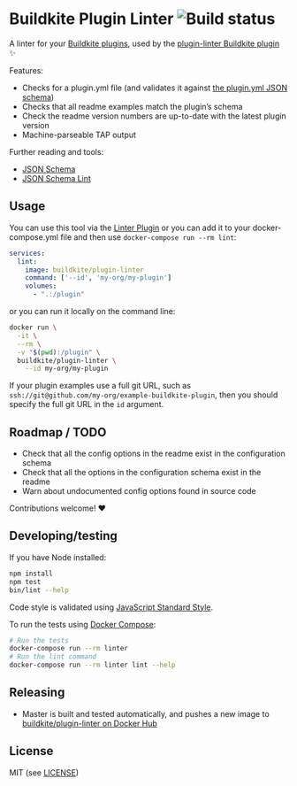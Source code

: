 # Buildkite Plugin Linter ![Build status](https://badge.buildkite.com/059f4510165dc84f2a2036a70136401d4b027828ba112a7944.svg?branch=master)

A linter for your [Buildkite plugins](https://buildkite.com/docs/agent/v3/plugins), used by the [plugin-linter Buildkite plugin](https://github.com/buildkite-plugins/plugin-linter-buildkite-plugin) ✨

Features:

* Checks for a plugin.yml file (and validates it against [the plugin.yml JSON schema](lib/plugin-yaml-schema.yml))
* Checks that all readme examples match the plugin’s schema
* Check the readme version numbers are up-to-date with the latest plugin version
* Machine-parseable TAP output

Further reading and tools:

* [JSON Schema](http://json-schema.org)
* [JSON Schema Lint](https://jsonschemalint.com/)

## Usage

You can use this tool via the [Linter Plugin](https://github.com/buildkite-plugins/plugin-linter-buildkite-plugin) or you can add it to your docker-compose.yml file and then use `docker-compose run --rm lint`:

```yml
services:
  lint:
    image: buildkite/plugin-linter
    command: ['--id', 'my-org/my-plugin']
    volumes:
      - ".:/plugin"
 ```

or you can run it locally on the command line:

```bash
docker run \
  -it \
  --rm \
  -v "$(pwd):/plugin" \
  buildkite/plugin-linter \
    --id my-org/my-plugin
```

If your plugin examples use a full git URL, such as `ssh://git@github.com/my-org/example-buildkite-plugin`, then you should specify the full git URL in the `id` argument.

## Roadmap / TODO

* Check that all the config options in the readme exist in the configuration schema
* Check that all the options in the configuration schema exist in the readme
* Warn about undocumented config options found in source code

Contributions welcome! ❤️

## Developing/testing

If you have Node installed:

```bash
npm install
npm test
bin/lint --help
```

Code style is validated using [JavaScript Standard Style](https://standardjs.com).

To run the tests using [Docker Compose](https://docs.docker.com/compose/):

```bash
# Run the tests
docker-compose run --rm linter
# Run the lint command
docker-compose run --rm linter lint --help
```

## Releasing

* Master is built and tested automatically, and pushes a new image to [buildkite/plugin-linter on Docker Hub](https://hub.docker.com/r/buildkite/plugin-linter)

## License

MIT (see [LICENSE](LICENSE))

